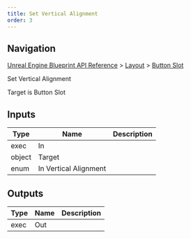 ```yaml
---
title: Set Vertical Alignment
order: 3
---
```

## Navigation

[Unreal Engine Blueprint API Reference](https://dev.epicgames.com/documentation/en-us/unreal-engine/BlueprintAPI) > [Layout](https://dev.epicgames.com/documentation/en-us/unreal-engine/BlueprintAPI/Layout) > [Button Slot](https://dev.epicgames.com/documentation/en-us/unreal-engine/BlueprintAPI/Layout/ButtonSlot)

Set Vertical Alignment

Target is Button Slot

## Inputs

| Type | Name | Description |
| --- | --- | --- |
| exec | In |  |
| object | Target |  |
| enum | In Vertical Alignment |  |

## Outputs

| Type | Name | Description |
| --- | --- | --- |
| exec | Out |  |
